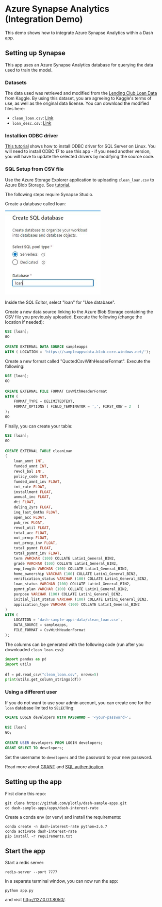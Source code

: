 # Azure Synapse Analytics (Integration Demo)

This demo shows how to integrate Azure Synapse Analytics within a Dash app.

## Setting up Synapse

This app uses an Azure Synapse Analytics database for querying the data used to train the model.

### Datasets

The data used was retrieved and modified from the [Lending Club Loan Data](https://www.kaggle.com/wendykan/lending-club-loan-data) from Kaggle. By using this dataset, you are agreeing to Kaggle's terms of use, as well as the original data license. You can download the modified files here:
* `clean_loan.csv`: [Link](https://plotly-tutorials.s3-us-west-1.amazonaws.com/dash-sample-apps/snowflake-demos/clean_loan.csv)
* `loan_desc.csv`: [Link](https://plotly-tutorials.s3-us-west-1.amazonaws.com/dash-sample-apps/snowflake-demos/loan_desc.csv)

### Installion ODBC driver

[This tutorial](https://docs.microsoft.com/en-us/sql/connect/odbc/linux-mac/installing-the-microsoft-odbc-driver-for-sql-server?view=sql-server-ver15) shows how to install ODBC driver for SQL Server on Linux. You will need to install ODBC 17 to use this app - if you need another version, you will have to update the selected drivers by modifying the source code.

### SQL Setup from CSV file

Use the Azure Storage Explorer application to uploading `clean_loan.csv` to Azure Blob Storage. See [tutorial](https://docs.microsoft.com/en-us/azure/storage/blobs/storage-quickstart-blobs-storage-explorer).


The following steps require Synapse Studio.

<!-- Connect to your Azure Blob Storage by selecting Data > "+" > Connect to external data > "Azure Blog Storage".

![](images/external_data_1.jpg)
![](images/external_data_2.jpg) -->


Create a database called loan:

![](images/create_sql_db.jpg)

Inside the SQL Editor, select "loan" for "Use database".

Create a new data source linking to the Azure Blob Storage containing the CSV file you previously uploaded. Execute the following (change the location if needed):
```sql
USE [loan];
GO

CREATE EXTERNAL DATA SOURCE sampleapps
WITH ( LOCATION = 'https://sampleappsdata.blob.core.windows.net/');
```

Create a new format called "QuotedCsvWithHeaderFormat". Execute the following:

```sql
USE [loan];
GO

CREATE EXTERNAL FILE FORMAT CsvWithHeaderFormat
WITH (  
    FORMAT_TYPE = DELIMITEDTEXT,
    FORMAT_OPTIONS ( FIELD_TERMINATOR = ',', FIRST_ROW = 2   )
);
GO
```

Finally, you can create your table:
```sql
USE [loan];
GO

CREATE EXTERNAL TABLE cleanLoan
(
    loan_amnt INT,
    funded_amnt INT,
    revol_bal INT,
    policy_code INT,
    funded_amnt_inv FLOAT,
    int_rate FLOAT,
    installment FLOAT,
    annual_inc FLOAT,
    dti FLOAT,
    delinq_2yrs FLOAT,
    inq_last_6mths FLOAT,
    open_acc FLOAT,
    pub_rec FLOAT,
    revol_util FLOAT,
    total_acc FLOAT,
    out_prncp FLOAT,
    out_prncp_inv FLOAT,
    total_pymnt FLOAT,
    total_pymnt_inv FLOAT,
    term VARCHAR (100) COLLATE Latin1_General_BIN2,
    grade VARCHAR (100) COLLATE Latin1_General_BIN2,
    emp_length VARCHAR (100) COLLATE Latin1_General_BIN2,
    home_ownership VARCHAR (100) COLLATE Latin1_General_BIN2,
    verification_status VARCHAR (100) COLLATE Latin1_General_BIN2,
    loan_status VARCHAR (100) COLLATE Latin1_General_BIN2,
    pymnt_plan VARCHAR (100) COLLATE Latin1_General_BIN2,
    purpose VARCHAR (100) COLLATE Latin1_General_BIN2,
    initial_list_status VARCHAR (100) COLLATE Latin1_General_BIN2,
    application_type VARCHAR (100) COLLATE Latin1_General_BIN2
)
WITH (
    LOCATION = 'dash-sample-apps-data/clean_loan.csv',
    DATA_SOURCE = sampleapps,
    FILE_FORMAT = CsvWithHeaderFormat
);
```

The columns can be generated with the following code (run after you downloaded `clean_loan.csv`):
```python
import pandas as pd
import utils

df = pd.read_csv("clean_loan.csv", nrows=5)
print(utils.get_column_strings(df))
```


### Using a different user

If you do not want to use your admin account, you can create one for the `loan` database limited to `SELECT`ing:
```sql
CREATE LOGIN developers WITH PASSWORD = '<your-password>';

USE [loan]
GO;

CREATE USER developers FROM LOGIN developers;
GRANT SELECT TO developers;
```

Set the username to `developers` and the password to your new password.

Read more about [GRANT](https://docs.microsoft.com/en-us/azure/synapse-analytics/sql/sql-authentication?tabs=serverless) and [SQL authentication](https://docs.microsoft.com/en-us/azure/synapse-analytics/sql/sql-authentication?tabs=serverless).



## Setting up the app

First clone this repo:
```
git clone https://github.com/plotly/dash-sample-apps.git
cd dash-sample-apps/apps/dash-interest-rate
```

Create a conda env (or venv) and install the requirements:
```
conda create -n dash-interest-rate python=3.6.7
conda activate dash-interest-rate
pip install -r requirements.txt
```


## Start the app

Start a redis server:
```
redis-server --port 7777
```

In a separate terminal window, you can now run the app:
```
python app.py
```

and visit http://127.0.0.1:8050/.